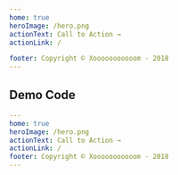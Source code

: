 ```yaml
---
home: true
heroImage: /hero.png
actionText: Call to Action →
actionLink: /

footer: Copyright © Xooooooooooom - 2018
---
```

## Demo Code
```yaml
---
home: true
heroImage: /hero.png
actionText: Call to Action →
actionLink: /
footer: Copyright © Xooooooooooom - 2018
---
```